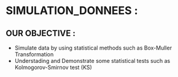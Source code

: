 # SIMULATION_DONNEES :

## OUR OBJECTIVE : 

  - Simulate data by using statistical methods such as Box-Muller Transformation 
  - Understading and Demonstrate some statistical tests such as Kolmogorov-Smirnov test (KS) 







